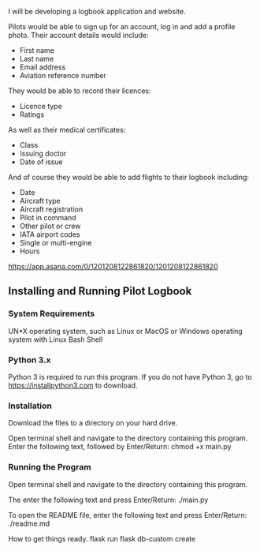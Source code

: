 I will be developing a logbook application and website.

Pilots would be able to sign up for an account, log in and add a profile photo. Their account details would include:
* First name
* Last name
* Email address
* Aviation reference number

They would be able to record their licences:
* Licence type
* Ratings

As well as their medical certificates:
* Class
* Issuing doctor
* Date of issue

And of course they would be able to add flights to their logbook including:
* Date
* Aircraft type
* Aircraft registration
* Pilot in command
* Other pilot or crew
* IATA airport codes
* Single or multi-engine
* Hours

https://app.asana.com/0/1201208122861820/1201208122861820

## Installing and Running Pilot Logbook

### System Requirements

UN*X operating system, such as Linux or MacOS
or
Windows operating system with Linux Bash Shell

### Python 3.x
Python 3 is required to run this program. If you do not have Python 3, go to https://installpython3.com to download.

### Installation

Download the files to a directory on your hard drive.

Open terminal shell and navigate to the directory containing this program.
Enter the following text, followed by Enter/Return:
chmod +x main.py

<!--Oliver's description:
If you want to run my software, clone my repo, create a new venv, activate venv, install packages you need then run the app.-->

### Running the Program

Open terminal shell and navigate to the directory containing this program.

The enter the following text and press Enter/Return:
./main.py

To open the README file, enter the following text and press Enter/Return:
./readme.md

How to get things ready. flask run
flask db-custom create